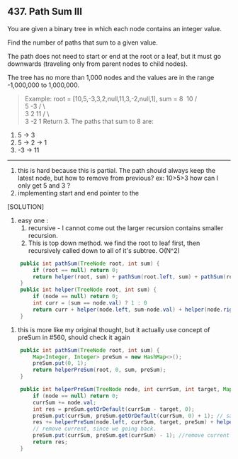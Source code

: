 ## 437. Path Sum III

You are given a binary tree in which each node contains an integer value.

Find the number of paths that sum to a given value.

The path does not need to start or end at the root or a leaf, but it must go downwards (traveling only from parent nodes to child nodes).

The tree has no more than 1,000 nodes and the values are in the range -1,000,000 to 1,000,000.

>Example:
root = [10,5,-3,3,2,null,11,3,-2,null,1], sum = 8
 ​     10
 ​    /  \
    5   -3
   / \    \
  3   2   11
 / \   \
3  -2   1
Return 3. The paths that sum to 8 are:
1.  5 -> 3
2.  5 -> 2 -> 1
3. -3 -> 11

---

1. this is hard because this is partial. The path should always keep the latest node, but how to remove from previous? ex: 10>5>3 how can I only get 5 and 3 ?
2. implementing start and end pointer to the 

[SOLUTION]
1. easy one :
   1. recursive - I cannot come out the larger recursion contains smaller recursion.
   2. This is top down method. we find the root to leaf first, then recursively called down to all of it's subtree. O(N^2)

```java
    public int pathSum(TreeNode root, int sum) {
        if (root == null) return 0;
        return helper(root, sum) + pathSum(root.left, sum) + pathSum(root.right, sum);
    }
    public int helper(TreeNode root, int sum) {
        if (node == null) return 0;
        int curr = (sum == node.val) ? 1 : 0
        return curr + helper(node.left, sum-node.val) + helper(node.right, sum-node.val);
    }
```

1. this is more like my original thought, but it actually use concept of preSum in #560, should check it again

```java
    public int pathSum(TreeNode root, int sum) {
        Map<Integer, Integer> preSum = new HashMap<>();
        preSum.put(0, 1);
        return helperPreSum(root, 0, sum, preSum);
    }

    public int helperPreSum(TreeNode node, int currSum, int target, Map<Integer,Integer> preSum) {
        if (node == null) return 0;
        currSum += node.val;
        int res = preSum.getOrDefault(currSum - target, 0);
        preSum.put(currSum, preSum.getOrDefault(currSum, 0) + 1); // save current sum to this map
        res += helperPreSum(node.left, currSum, target, preSum) + helperPreSum(node.right, currSum, target, preSum);
        // remove current, since we going back.
        preSum.put(currSum, preSum.get(currSum) - 1); //remove current sum to map since we only have one map. like backtracing.
        return res;
    }
```

